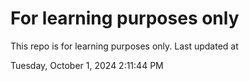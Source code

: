 # For learning purposes only
This repo is for learning purposes only.
Last updated at

Tuesday, October 1, 2024 2:11:44 PM

